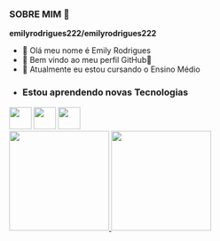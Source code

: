 ### SOBRE MIM 👋
**emilyrodrigues222/emilyrodrigues222**

- 🔭 Olá meu nome é Emily Rodrigues
- 🌱 Bem vindo ao meu perfil GitHub👋
- 👯 Atualmente eu estou cursando o Ensino Médio
- ### Estou aprendendo novas Tecnologias

<img src="https://cdn.jsdelivr.net/gh/devicons/devicon/icons/git/git-original.svg" width="40" height="40"/>
<img src="https://cdn.jsdelivr.net/gh/devicons/devicon/icons/java/java-original.svg" width="40" height="40"/> <img src="https://cdn.jsdelivr.net/gh/devicons/devicon/icons/linux/linux-original.svg" width="40" height="40"/>
<div>
<a href="https://github.com/emilyrodrigues222">
<div>
<a href="https://github.com/emilyrodrigues222">
<div>
<a href="https://github.com/emilyrodrigues222">
<img height="180em" src="https://github-readme-stats.vercel.app/api/top-langs/?emilyrodrigues222-aqui&layout=compact&langs_count=7&theme=dracula"/>
<img height="180em" src="https://github-readme-stats.vercel.app/api?username=emilyrodrigues222&show_icons=true&theme=dracula&include_all_commits=true&count_private=true"/>
</div>
